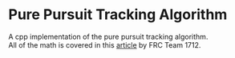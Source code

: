 # Pure Pursuit Tracking Algorithm
A cpp implementation of the pure pursuit tracking algorithm.\
All of the math is covered in this
[article](https://github.com/chosterto/PurePursuitTracking/files/11692398/be0e06de00e07db66f97686505c3f4dde2e332dc.pdf)
by FRC Team 1712.
